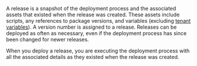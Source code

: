 A release is a snapshot of the deployment process and the associated assets that existed when the release was created. These assets include scripts, any references to package versions, and variables (excluding [tenant variables](/docs/tenants/tenant-variables.md)). A version number is assigned to a release. Releases can be deployed as often as necessary, even if the deployment process has since been changed for newer releases.

When you deploy a release, you are executing the deployment process with all the associated details as they existed when the release was created.
